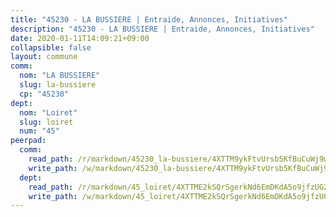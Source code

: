 ```yaml
---
title: "45230 - LA BUSSIERE | Entraide, Annonces, Initiatives"
description: "45230 - LA BUSSIERE | Entraide, Annonces, Initiatives"
date: 2020-01-11T14:09:21+09:00
collapsible: false
layout: commune
comm:
  nom: "LA BUSSIERE"
  slug: la-bussiere
  cp: "45230"
dept:
  nom: "Loiret"
  slug: loiret
  num: "45"
peerpad:
  comm:
    read_path: /r/markdown/45230_la-bussiere/4XTTM9ykFtvUrsb5KfBuCuWj9w4w6fE7971tQqLoERPJRyN8S
    write_path: /w/markdown/45230_la-bussiere/4XTTM9ykFtvUrsb5KfBuCuWj9w4w6fE7971tQqLoERPJRyN8S-K3TgTwsz2donYtdhJexzPYkTiEV4r8RxiZVeyxUsbYRn7PysSpjW47q1d4U2MXoFmUnXGWYcpcxEmmS9HBWPmpy6aH3PaHe8UGDLKzYoMZvnoU7AmqxBvHBAhv55AyHpywukQuBg
  dept:
    read_path: /r/markdown/45_loiret/4XTTME2kSQrSgerkNd6EmDKdA5o9jfzUG2SAG8C2qVYb3YXN4
    write_path: /w/markdown/45_loiret/4XTTME2kSQrSgerkNd6EmDKdA5o9jfzUG2SAG8C2qVYb3YXN4-K3TgULpEDoP6p5UphGUnEGQQDb2AQTj81Z2trE1ZVsdtBZSXUbkVLE9oEias3DdMz5vmgxRH8ErfnuyVj2VYfJxxhBMoq5ZxQCDrb2jTVFkww5uEThgDKwT8pF9LfJGTpqNraKjJ
---
```


